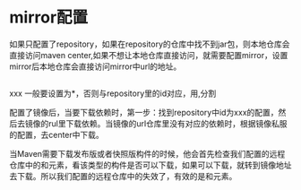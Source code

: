 # mirror配置

如果只配置了repository，如果在repository的仓库中找不到jar包，则本地仓库会直接访问maven center,如果不想让本地仓库直接访问，就需要配置mirror，设置mirror后本地仓库会直接访问mirror中url的地址。

```x&#39;m&#39;l

```



<mirrorOf>xxx</mirrorOf>  一般要设置为*，否则与repository里的id对应，用,分割

配置了镜像后，当要下载依赖时，第一步：找到repository中id为xxx的配置，然后去镜像的rul里下载依赖。当镜像的url仓库里没有对应的依赖时，根据镜像私服的配置，去center中下载。

当Maven需要下载发布版或者快照版构件的时候，他会首先检查我们配置的远程仓库中的<releases>和<snapshots>元素，看该类型的构件是否可以下载，如果可以下载，就转到镜像地址去下载。所以我们配置的远程仓库中的<url>失效了，有效的是<releases>和<snapshots>元素。